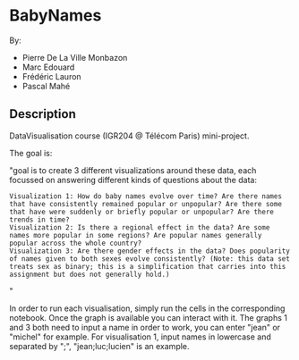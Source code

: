 # BabyNames

By:
* Pierre De La Ville Monbazon
* Marc Edouard
* Frédéric Lauron
* Pascal Mahé

## Description

DataVisualisation course (IGR204 @ Télécom Paris) mini-project.

The goal is:

"goal is to create 3 different visualizations around these data, each focussed on answering different kinds of questions about the data:

    Visualization 1: How do baby names evolve over time? Are there names that have consistently remained popular or unpopular? Are there some that have were suddenly or briefly popular or unpopular? Are there trends in time?
    Visualization 2: Is there a regional effect in the data? Are some names more popular in some regions? Are popular names generally popular across the whole country?
    Visualization 3: Are there gender effects in the data? Does popularity of names given to both sexes evolve consistently? (Note: this data set treats sex as binary; this is a simplification that carries into this assignment but does not generally hold.)
"

In order to run each visualisation, simply run the cells in the corresponding notebook. Once the graph is available you can interact with it.
The graphs 1 and 3 both need to input a name in order to work, you can enter "jean" or "michel" for example.
For visualisation 1, input names in lowercase and separated by ";", "jean;luc;lucien" is an example.


